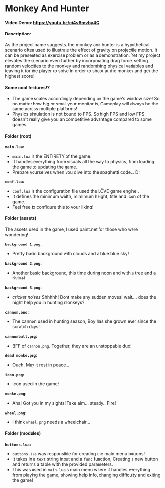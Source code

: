 # Monkey And Hunter
#### Video Demo: https://youtu.be/ci4v8mvby4Q
#### Description:
As the project name suggests, the monkey and hunter is a hypothetical scenario often used to illustrate the effect of gravity on projectile motion. It can be presented as exercise problem or as a demonstration. Yet my project elevates the scenario even further by incorporating drag force, setting random velocities to the monkey and randomising physical variables and leaving it for the player to solve in order to shoot at the monkey and get the highest score!

#### Some cool features!?
- The game scales accordingly depending on the game's window size! So no matter how big or small your monitor is, Gameplay will always be the same across multiple platforms!
- Physics simulation is not bound to FPS. So high FPS and low FPS doesn't really give you an competitive advantage compared to some games.

#### Folder (root)

**`main.lua`:**
- `main.lua` is the ENTIRETY of the game.
- It handles everything from visuals all the way to physics, from loading the game to updating the game.
- Prepare yourselves when you dive into the spaghetti code... D:


**`conf.lua`:**
- `conf.lua` is the configuration file used the LÖVE game engine .
- It defines the minimum width, mimimum height, title and icon of the game.
- Feel free to configure this to your liking!

#### Folder (assets)
The assets used in the game, I used paint.net for those who were wondering!

**`background 1.png`:**
- Pretty basic background with clouds and a blue blue sky!

**`background 2.png`:**
- Another basic background, this time during noon and with a tree and a rivine!

**`background 3.png`:**
- *cricket noises* Shhhhh! Dont make any sudden moves! wait.... does the night help you in hunting monkeys?

**`cannon.png`:**
- The cannon used in hunting season, Boy has she grown ever since the scratch days!

**`cannonball.png`:**
- BFF of ```cannon.png```. Together, they are an unstoppable duo!

**`dead monke.png`:**
- Ouch. May it rest in peace...

**`icon.png`:**
- Icon used in the game!

**`monke.png`:**
- Aha! Got you in my sights! Take aim... steady.. Fire!

**`wheel.png`:**
- I think ```wheel.png``` needs a wheelchair...

#### Folder (modules)

**`buttons.lua`:**
- `buttons.lua` was responsible for creating the main menu buttons!
- It takes in a ```text``` string input and a ```func``` function, Creating a new button and returns a table with the provided parameters.
- This was used in ```main.lua```'s main menu where it handles everything from playing the game, showing help info, changing difficulty and exiting the game!
